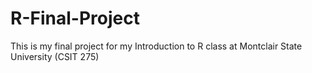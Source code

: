 # R-Final-Project
This is my final project for my Introduction to R class at Montclair State University (CSIT 275)
